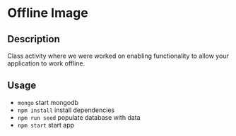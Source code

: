 # Offline Image

## Description

Class activity where we were worked on enabling functionality to allow your application to work offline.

## Usage

- `mongo` start mongodb
- `npm install` install dependencies
- `npm run seed` populate database with data
- `npm start` start app
